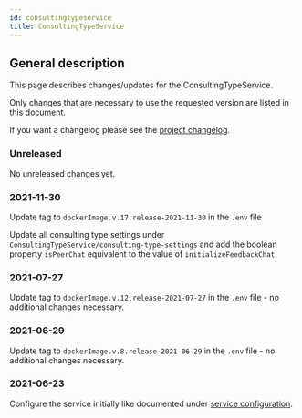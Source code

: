 ```yaml
---
id: consultingtypeservice
title: ConsultingTypeService
---
```


## General description

This page describes changes/updates for the ConsultingTypeService.

Only changes that are necessary to use the requested version are listed in this document.

If you want a changelog please see the [project changelog](https://github.com/CaritasDeutschland/caritas-onlineBeratung-consultingTypeService/blob/master/CHANGELOG.md).

### Unreleased

No unreleased changes yet.

### 2021-11-30

Update tag to `dockerImage.v.17.release-2021-11-30` in the `.env` file

Update all consulting type settings under `ConsultingTypeService/consulting-type-settings` and 
add the boolean property `isPeerChat` equivalent to the value of `initializeFeedbackChat`

### 2021-07-27

Update tag to `dockerImage.v.12.release-2021-07-27` in the `.env` file - no additional changes necessary.

### 2021-06-29

Update tag to `dockerImage.v.8.release-2021-06-29` in the `.env` file - no additional changes necessary.

### 2021-06-23

Configure the service initially like documented under [service configuration](../backend/service-configuration.md#consultingtypeservice).

